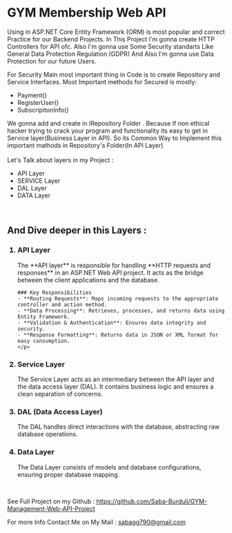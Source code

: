 <h1>GYM Membership Web API</h1>

Using in ASP.NET Core Entity Framework (ORM) is most popular and correct Practice for our Backend Projects. In This Project I'm gonna create HTTP Controllers for API ofc. Also I'm gonna use Some Security standarts Like General Data Protection Regulation (GDPR) And Also I'm gonna use Data Protection for our future Users.

For Security Main most important thing in Code is to create Repository and Service Interfaces. Most Important methods for Secured is mostly:
<ul>
  <li>Payment()</li>
  <li>RegisterUser()</li>
  <li> SubscripitonInfo()</li>
</ul>


We gonna add and create in IRepository Folder . Because If non ethical hacker trying to crack your program and functionality its easy to get in Service layer(Business Layer in API). So its Common Way to Implement this important mathods in Repository's Folder(In API Layer)
<br>
<br>
Let's Talk about layers in my Project :

<ul>
  <li>API Layer</li>
  <li>SERVICE Layer</li>
  <li>DAL Layer</li>
  <li>DATA Layer</li>
</ul>

<br>

<h2>And Dive deeper in this Layers :</h2>

<ol>
 <h3><li>API Layer</li></h3> 
    <p>
      The **API layer** is responsible for handling **HTTP requests and responses** in an ASP.NET Web API project. It acts as the bridge between the client applications and          the database.
      
    ### Key Responsibilities
    - **Routing Requests**: Maps incoming requests to the appropriate controller and action method.
    - **Data Processing**: Retrieves, processes, and returns data using Entity Framework.
    - **Validation & Authentication**: Ensures data integrity and security.
    - **Response Formatting**: Returns data in JSON or XML format for easy consumption.
    </p>
    
  <h3><li>Service Layer</li></h3>
    <p> The Service Layer acts as an intermediary between the API layer and the data access layer (DAL).
      It contains business logic and ensures a clean separation of concerns.
  </p>
  
  <h3><li>DAL (Data Access Layer)</li></h3>
    <p>The DAL handles direct interactions with the database, abstracting raw database operations.
  </p>
  
  <h3><li>Data Layer</li></h3>
    <p>The Data Layer consists of models and database configurations, ensuring proper database mapping.
    
  </p>
  
</ol>

<br>

See Full Project on my Github : https://github.com/Saba-Burduli/GYM-Management-Web-API-Project

For more Info Contact Me on My Mail : sabagg790@gmail.com




